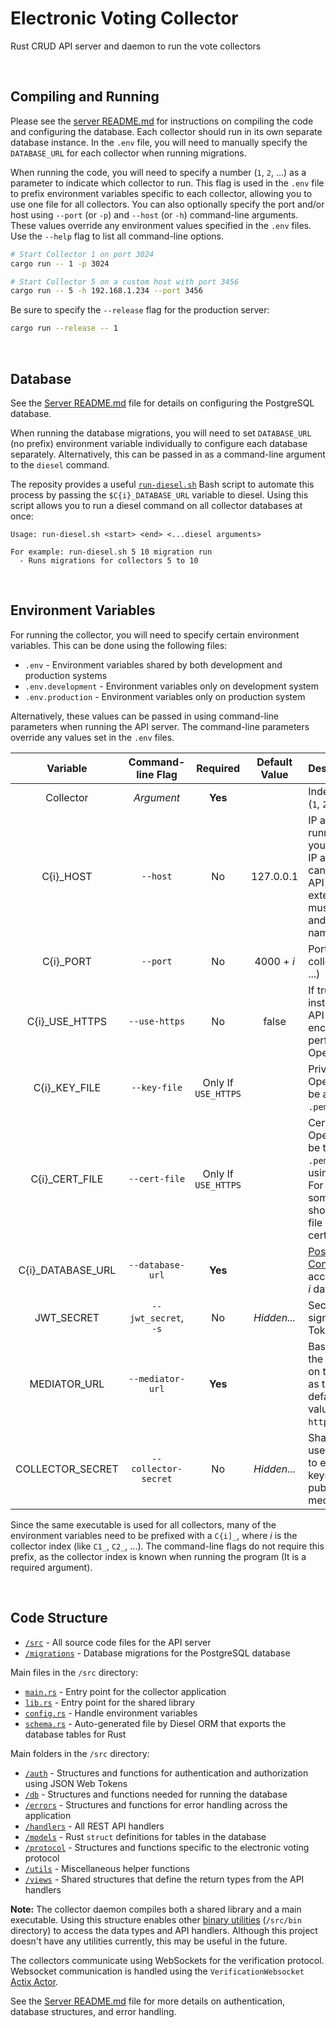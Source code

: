 # Electronic Voting Collector

Rust CRUD API server and daemon to run the vote collectors

<br/>

## Compiling and Running

Please see the [server README.md](../server/README.md) for instructions on compiling the code and configuring the database.
Each collector should run in its own separate database instance.
In the `.env` file, you will need to manually specify the `DATABASE_URL` for each collector when running migrations.

When running the code, you will need to specify a number (`1`, `2`, ...) as a parameter to indicate which collector to run.
This flag is used in the `.env` file to prefix environment variables specific to each collector, allowing you to use one file for all collectors.
You can also optionally specify the port and/or host using `--port` (or `-p`) and `--host` (or `-h`) command-line arguments.
These values override any environment values specified in the `.env` files.
Use the `--help` flag to list all command-line options.

```bash
# Start Collector 1 on port 3024
cargo run -- 1 -p 3024

# Start Collector 5 on a custom host with port 3456
cargo run -- 5 -h 192.168.1.234 --port 3456
```

Be sure to specify the `--release` flag for the production server:

```bash
cargo run --release -- 1
```

<br/>

## Database

See the [Server README.md](../server/README.md) file for details on configuring the PostgreSQL database.

When running the database migrations, you will need to set `DATABASE_URL` (no prefix) environment variable individually to configure each database separately.
Alternatively, this can be passed in as a command-line argument to the `diesel` command.

The reposity provides a useful [`run-diesel.sh`](./run-diesel.sh) Bash script to automate this process by passing the `$C{i}_DATABASE_URL` variable to diesel.
Using this script allows you to run a diesel command on all collector databases at once:

```test
Usage: run-diesel.sh <start> <end> <...diesel arguments>

For example: run-diesel.sh 5 10 migration run
  - Runs migrations for collectors 5 to 10
```

<br/>

## Environment Variables

For running the collector, you will need to specify certain environment variables.
This can be done using the following files:

- `.env` - Environment variables shared by both development and production systems
- `.env.development` - Environment variables only on development system
- `.env.production` - Environment variables only on production system

Alternatively, these values can be passed in using command-line parameters when running the API server.
The command-line parameters override any values set in the `.env` files.

|      Variable      |  Command-line Flag   |      Required       | Default Value | Description                                                                                                                                                                                                          |
| :----------------: | :------------------: | :-----------------: | :-----------: | :------------------------------------------------------------------------------------------------------------------------------------------------------------------------------------------------------------------- |
|     Collector      |      _Argument_      |       **Yes**       |               | Index of the collector (`1`, `2`, ...)                                                                                                                                                                               |
|     C{i}\_HOST     |       `--host`       |         No          |   127.0.0.1   | IP address to use for running collector _i_. If you use the `localhost` IP address, then you cannot connect to the API server from an external location. This must be an IP address and not a domain name.           |
|     C{i}\_PORT     |       `--port`       |         No          |  4000 + _i_   | Port number for collector _i_. (`4001`, `4002`, ...)                                                                                                                                                                 |
|  C{i}\_USE_HTTPS   |    `--use-https`     |         No          |     false     | If true, then use HTTPS instead of HTTP for API requests. HTTPS encryption is performed using the OpenSSL library.                                                                                                   |
|   C{i}\_KEY_FILE   |     `--key-file`     | Only If `USE_HTTPS` |               | Private key file for OpenSSL. This should be an unencrypted `.pem` file.                                                                                                                                             |
|  C{i}\_CERT_FILE   |    `--cert-file`     | Only If `USE_HTTPS` |               | Certificate file for OpenSSL. This should be the unencrypted `.pem` file generated using the private key. For compatibility with some applications, this should be the full chain file and not just the certificate. |
| C{i}\_DATABASE_URL |   `--database-url`   |       **Yes**       |               | [PostgreSQL Connection URI](https://www.postgresql.org/docs/current/libpq-connect.html#LIBPQ-CONNSTRING) for accessing the collector _i_ database.                                                                   |
|     JWT_SECRET     | `--jwt_secret`, `-s` |         No          |  _Hidden..._  | Secret value for signing the JSON Web Token                                                                                                                                                                          |
|    MEDIATOR_URL    |   `--mediator-url`   |       **Yes**       |               | Base URL to access the mediator. If running on the same machine as the API server with default settings, this value can be set to `http://localhost:3004`.                                                           |
|  COLLECTOR_SECRET  | `--collector-secret` |         No          |  _Hidden..._  | Shared secret value used by the collectors to ensure the public keys are faithfully published by the mediator.                                                                                                       |

Since the same executable is used for all collectors, many of the environment variables need to be prefixed with a `C{i]_`, where _i_ is the collector index (like `C1_`, `C2_`, ...).
The command-line flags do not require this prefix, as the collector index is known when running the program (It is a required argument).

<br />

## Code Structure

- [`/src`](/collector/src) - All source code files for the API server
- [`/migrations`](/collector/migrations) - Database migrations for the PostgreSQL database

Main files in the `/src` directory:

- [`main.rs`](/collector/src/main.rs) - Entry point for the collector application
- [`lib.rs`](/collector/src/lib.rs) - Entry point for the shared library
- [`config.rs`](/collector/src/config.rs) - Handle environment variables
- [`schema.rs`](/collector/src/schema.rs) - Auto-generated file by Diesel ORM that exports the database tables for Rust

Main folders in the `/src` directory:

- [`/auth`](/collector/src/auth) - Structures and functions for authentication and authorization using JSON Web Tokens
- [`/db`](/collector/src/db) - Structures and functions needed for running the database
- [`/errors`](/collector/src/errors) - Structures and functions for error handling across the application
- [`/handlers`](/collector/src/handlers) - All REST API handlers
- [`/models`](/collector/src/models) - Rust `struct` definitions for tables in the database
- [`/protocol`](/collector/src/protocol) - Structures and functions specific to the electronic voting protocol
- [`/utils`](/collector/src/utils) - Miscellaneous helper functions
- [`/views`](/collector/src/views) - Shared structures that define the return types from the API handlers

**Note:** The collector daemon compiles both a shared library and a main executable.
Using this structure enables other [binary utilities](https://doc.rust-lang.org/cargo/guide/project-layout.html) (`/src/bin` directory) to access the data types and API handlers.
Although this project doesn't have any utilities currently, this may be useful in the future.

The collectors communicate using WebSockets for the verification protocol.
Websocket communication is handled using the `VerificationWebsocket` [Actix Actor](https://actix.rs/book/actix/).

See the [Server README.md](../server/README.md) file for more details on authentication, database structures, and error handling.
